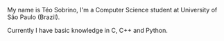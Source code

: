 My name is Téo Sobrino, I'm a Computer Science student at University of São Paulo (Brazil).

Currently I have basic knowledge in C, C++ and Python.
